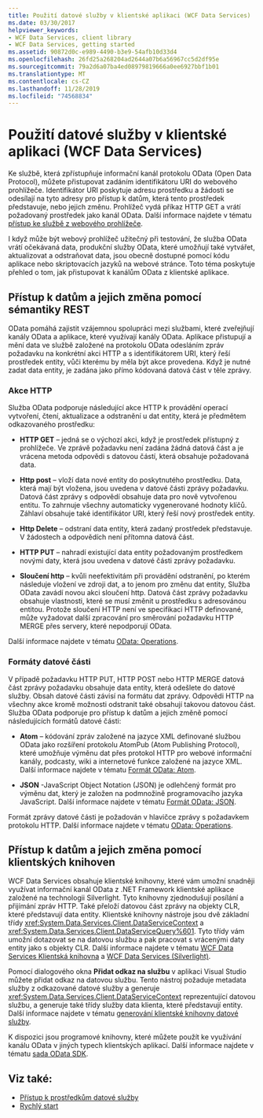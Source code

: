 ```yaml
---
title: Použití datové služby v klientské aplikaci (WCF Data Services)
ms.date: 03/30/2017
helpviewer_keywords:
- WCF Data Services, client library
- WCF Data Services, getting started
ms.assetid: 90872d0c-e989-4490-b3e9-54afb10d33d4
ms.openlocfilehash: 26fd25a268204ad2644a07b6a56967cc5d2df95e
ms.sourcegitcommit: 79a2d6a07ba4ed08979819666a0ee6927bbf1b01
ms.translationtype: MT
ms.contentlocale: cs-CZ
ms.lasthandoff: 11/28/2019
ms.locfileid: "74568834"
---
```

# <a name="using-a-data-service-in-a-client-application-wcf-data-services"></a>Použití datové služby v klientské aplikaci (WCF Data Services)
Ke službě, která zpřístupňuje informační kanál protokolu OData (Open Data Protocol), můžete přistupovat zadáním identifikátoru URI do webového prohlížeče. Identifikátor URI poskytuje adresu prostředku a žádosti se odesílají na tyto adresy pro přístup k datům, která tento prostředek představuje, nebo jejich změnu. Prohlížeč vydá příkaz HTTP GET a vrátí požadovaný prostředek jako kanál OData. Další informace najdete v tématu [přístup ke službě z webového prohlížeče](accessing-the-service-from-a-web-browser-wcf-data-services-quickstart.md).  
  
 I když může být webový prohlížeč užitečný při testování, že služba OData vrátí očekávaná data, produkční služby OData, které umožňují také vytvářet, aktualizovat a odstraňovat data, jsou obecně dostupné pomocí kódu aplikace nebo skriptovacích jazyků na webové stránce. Toto téma poskytuje přehled o tom, jak přistupovat k kanálům OData z klientské aplikace.  
  
## <a name="accessing-and-changing-data-using-rest-semantics"></a>Přístup k datům a jejich změna pomocí sémantiky REST  
 OData pomáhá zajistit vzájemnou spolupráci mezi službami, které zveřejňují kanály OData a aplikace, které využívají kanály OData. Aplikace přistupují a mění data ve službě založené na protokolu OData odesláním zpráv požadavku na konkrétní akci HTTP a s identifikátorem URI, který řeší prostředek entity, vůči kterému by měla být akce provedena. Když je nutné zadat data entity, je zadána jako přímo kódovaná datová část v těle zprávy.  
  
### <a name="http-actions"></a>Akce HTTP  
 Služba OData podporuje následující akce HTTP k provádění operací vytvoření, čtení, aktualizace a odstranění u dat entity, která je předmětem odkazovaného prostředku:  
  
- **HTTP GET** – jedná se o výchozí akci, když je prostředek přístupný z prohlížeče. Ve zprávě požadavku není zadána žádná datová část a je vrácena metoda odpovědi s datovou částí, která obsahuje požadovaná data.  
  
- **Http post** – vloží data nové entity do poskytnutého prostředku. Data, která mají být vložena, jsou uvedena v datové části zprávy požadavku. Datová část zprávy s odpovědí obsahuje data pro nově vytvořenou entitu. To zahrnuje všechny automaticky vygenerované hodnoty klíčů. Záhlaví obsahuje také identifikátor URI, který řeší nový prostředek entity.  
  
- **Http Delete** – odstraní data entity, která zadaný prostředek představuje. V žádostech a odpovědích není přítomna datová část.  
  
- **HTTP PUT** – nahradí existující data entity požadovaným prostředkem novými daty, která jsou uvedena v datové části zprávy požadavku.  
  
- **Sloučení http** – kvůli neefektivitám při provádění odstranění, po kterém následuje vložení ve zdroji dat, a to jenom pro změnu dat entity, Služba OData zavádí novou akci sloučení http. Datová část zprávy požadavku obsahuje vlastnosti, které se musí změnit u prostředku s adresovánou entitou. Protože sloučení HTTP není ve specifikaci HTTP definované, může vyžadovat další zpracování pro směrování požadavku HTTP MERGE přes servery, které nepodporují OData.  
  
 Další informace najdete v tématu [OData: Operations](https://go.microsoft.com/fwlink/?LinkId=185792).  
  
### <a name="payload-formats"></a>Formáty datové části  
 V případě požadavku HTTP PUT, HTTP POST nebo HTTP MERGE datová část zprávy požadavku obsahuje data entity, která odešlete do datové služby. Obsah datové části závisí na formátu dat zprávy. Odpovědi HTTP na všechny akce kromě možnosti odstranit také obsahují takovou datovou část. Služba OData podporuje pro přístup k datům a jejich změně pomocí následujících formátů datové části:  
  
- **Atom** – kódování zpráv založené na jazyce XML definované službou OData jako rozšíření protokolu AtomPub (Atom Publishing Protocol), které umožňuje výměnu dat přes protokol HTTP pro webové informační kanály, podcasty, wiki a internetové funkce založené na jazyce XML. Další informace najdete v tématu [Formát OData: Atom](https://go.microsoft.com/fwlink/?LinkId=185794).  
  
- **JSON** -JavaScript Object Notation (JSON) je odlehčený formát pro výměnu dat, který je založen na podmnožině programovacího jazyka JavaScript. Další informace najdete v tématu [Formát OData: JSON](https://go.microsoft.com/fwlink/?LinkId=185795).  
  
 Formát zprávy datové části je požadován v hlavičce zprávy s požadavkem protokolu HTTP. Další informace najdete v tématu [OData: Operations](https://go.microsoft.com/fwlink/?LinkID=185792).  
  
## <a name="accessing-and-changing-data-using-client-libraries"></a>Přístup k datům a jejich změna pomocí klientských knihoven  
 WCF Data Services obsahuje klientské knihovny, které vám umožní snadněji využívat informační kanál OData z .NET Framework klientské aplikace založené na technologii Silverlight. Tyto knihovny zjednodušují posílání a přijímání zpráv HTTP. Také přeloží datovou část zprávy na objekty CLR, které představují data entity. Klientské knihovny nástroje jsou dvě základní třídy <xref:System.Data.Services.Client.DataServiceContext> a <xref:System.Data.Services.Client.DataServiceQuery%601>. Tyto třídy vám umožní dotazovat se na datovou službu a pak pracovat s vrácenými daty entity jako s objekty CLR. Další informace najdete v tématu [WCF Data Services Klientská knihovna](wcf-data-services-client-library.md) a [WCF Data Services (Silverlight)](https://docs.microsoft.com/previous-versions/windows/silverlight/dotnet-windows-silverlight/cc838234(v=vs.95)).  
  
 Pomocí dialogového okna **Přidat odkaz na službu** v aplikaci Visual Studio můžete přidat odkaz na datovou službu. Tento nástroj požaduje metadata služby z odkazované datové služby a generuje <xref:System.Data.Services.Client.DataServiceContext> reprezentující datovou službu, a generuje také třídy služby data klienta, které představují entity. Další informace najdete v tématu [generování klientské knihovny datové služby](generating-the-data-service-client-library-wcf-data-services.md).  
  
 K dispozici jsou programové knihovny, které můžete použít ke využívání kanálu OData v jiných typech klientských aplikací. Další informace najdete v tématu [sada OData SDK](https://go.microsoft.com/fwlink/?LinkId=185796).  
  
## <a name="see-also"></a>Viz také:

- [Přístup k prostředkům datové služby](accessing-data-service-resources-wcf-data-services.md)
- [Rychlý start](quickstart-wcf-data-services.md)

